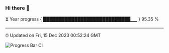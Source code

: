 ### Hi there 👋

⏳ Year progress { ████████████████████████████▁▁ } 95.35 %

---

⏰ Updated on Fri, 15 Dec 2023 00:52:24 GMT

![Progress Bar CI](https://github.com/liununu/liununu/workflows/Progress%20Bar%20CI/badge.svg)
